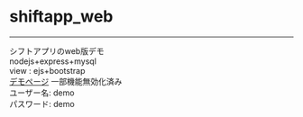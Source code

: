 # shiftapp_web 
---
シフトアプリのweb版デモ  
nodejs+express+mysql  
view : ejs+bootstrap  
[デモページ](https://yuhi.tokyo/demo/shiftapp) 一部機能無効化済み  
ユーザー名: demo  
パスワード: demo  
